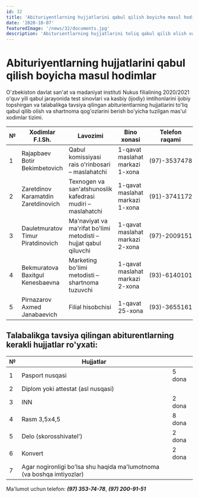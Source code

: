 ```yaml
---
id: 32
title: 'Abituriyentlarning hujjatlarini qabul qilish boyicha masul hodimlar'
date: '2020-10-07'
featuredImage: '/news/32/documents.jpg'
description: 'Abiturientlarning hujjatlarini toliq qabul qilib olish va shartnoma qogozlarini berish boyicha tuzilgan masul xodimlar tizimi'
---
```


# Abituriyentlarning hujjatlarini qabul qilish boyicha masul hodimlar

O'zbekiston davlat san'at va madaniyat instituti Nukus filialining 2020/2021 o'quv yili qabul jarayonida test sinovlari va kasbiy (ijodiy) imtihonlarini ijobiy topshirgan va talabalikga tavsiya qilingan abiturientlarning hujjatlarini to'liq qabul qilib olish va shartnoma qog'ozlarini berish bo'yicha tuzilgan mas'ul xodimlar tizimi.

| №   | Xodimlar F.I.Sh.                    | Lavozimi                                                         | Bino xonasi                     | Telefon raqami |
| --- | ----------------------------------- | ---------------------------------------------------------------- | ------------------------------- | -------------- |
| 1   | Rajapbaev Botir Bekimbetovich       | Qabul komissiyasi rais o'rinbosari – maslahatchi                 | 1-qavat maslahat markazi 1-xona | (97)-3537478   |
| 2   | Zaretdinov Karamatdin Zaretdinovich | Texnogen va san'atshunoslik kafedrasi mudiri – maslahatchi       | 1-qavat maslahat markazi 1-xona | (91)-3741172   |
| 3   | Dauletmuratov Timur Piratdinovich   | Ma'naviyat va ma'rifat bo'limi metodisti – hujjat qabul qiluvchi | 1-qavat maslahat markazi 2-xona | (97)-2009151   |
| 4   | Bekmuratova Baxitgul Kenesbaevna    | Marketing bo'limi metodisti – shartnoma tuzuvchi                 | 1-qavat maslahat markazi 2-xona | (93)-6140101   |
| 5   | Pirnazarov Axmed Janabaevich        | Filial hisobchisi                                                | 1-qavat 25-xona                 | (93)-3655161   |

## Talabalikga tavsiya qilingan abiturentlarning kerakli hujjatlar ro'yxati:

| №   | Hujjatlar                                                              |        |
| --- | ---------------------------------------------------------------------- | ------ |
| 1   | Pasport nusqasi                                                        | 5 dona |
| 2   | Diplom yoki attestat (asl nusqasi)                                     |        |
| 3   | INN                                                                    | 2 dona |
| 4   | Rasm 3,5x4,5                                                           | 8 dona |
| 5   | Delo (skorosshivatel')                                                 | 2 dona |
| 6   | Konvert                                                                | 2 dona |
| 7   | Agar nogironligi bo'lsa shu haqida ma'lumotnoma (va boshqa imtiyozlar) |        |

Ma'lumot uchun telefon: **_(97) 353-74-78_**, **_(97) 200-91-51_**
